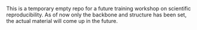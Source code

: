 This is a temporary empty repo for a future training workshop on scientific reproducibility.
As of now only the backbone and structure has been set, the actual material will come up in the future.